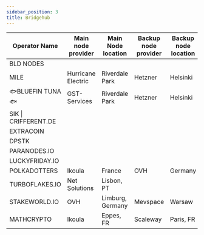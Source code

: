 ```yaml
---
sidebar_position: 3
title: Bridgehub
---
```


| Operator Name        | Main node provider | Main Node location | Backup node provider | Backup node location |
|----------------------|--------------------|--------------------|----------------------|----------------------|
| BLD NODES            |                    |                    |                      |                      |
| MILE                 | Hurricane Electric | Riverdale Park     | Hetzner              | Helsinki             |
| 🐟BLUEFIN TUNA🐟       | GST-Services       | Riverdale Park     | Hetzner              | Helsinki             |
| SIK \| CRIFFERENT.DE |                    |                    |                      |                      |
| EXTRACOIN            |                    |                    |                      |                      |
| DPSTK                |                    |                    |                      |                      |
| PARANODES.IO         |                    |                    |                      |                      |
| LUCKYFRIDAY.IO       |                    |                    |                      |                      |
| POLKADOTTERS         | Ikoula             | France             | OVH                  | Germany              |
| TURBOFLAKES.IO       | Net Solutions      | Lisbon, PT         |                      |                      |
| STAKEWORLD.IO        | OVH                | Limburg, Germany   | Mevspace             | Warsaw               |
| MATHCRYPTO           | Ikoula             | Eppes, FR          | Scaleway             | Paris, FR            |
